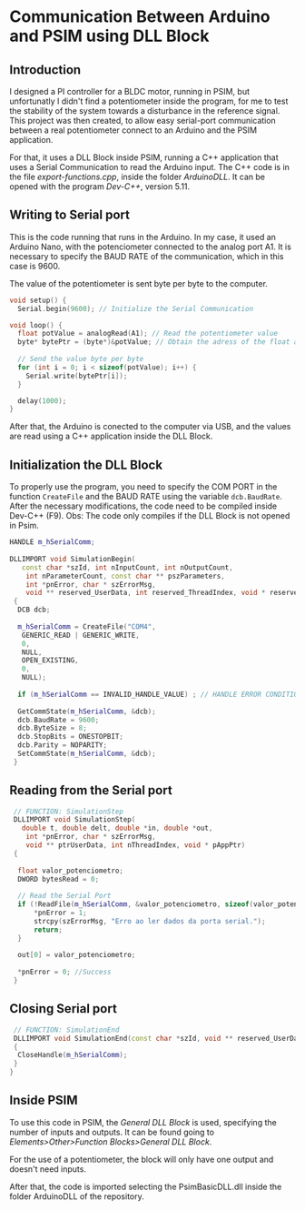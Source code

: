 # Communication Between Arduino and PSIM using DLL Block

## Introduction

I designed a PI controller for a BLDC motor, running in PSIM, but unfortunatly I didn't find a potentiometer inside the program, for me to test the stability of the system towards a disturbance in the reference signal. This project was then created, to allow easy serial-port communication between a real potentiometer connect to an Arduino and the PSIM application. 

For that, it uses a DLL Block inside PSIM, running a C++ application that uses a Serial Communication to read the Arduino input. The C++ code is in the file _export-functions.cpp_, inside the folder _ArduinoDLL_. It can be opened with the program _Dev-C++_, version 5.11.

## Writing to Serial port

This is the code running that runs in the Arduino. In my case, it used an Arduino Nano, with the potenciometer connected to the analog port A1. It is necessary to specify the BAUD RATE of the communication, which in this case is 9600.

The value of the potentiometer is sent byte per byte to the computer.

```cpp
void setup() {
  Serial.begin(9600); // Initialize the Serial Communication

void loop() {
  float potValue = analogRead(A1); // Read the potentiometer value
  byte* bytePtr = (byte*)&potValue; // Obtain the adress of the float as an array of bytes
  
  // Send the value byte per byte
  for (int i = 0; i < sizeof(potValue); i++) {
    Serial.write(bytePtr[i]);
  }

  delay(1000);
}
```

After that, the Arduino is conected to the computer via USB, and the values are read using a C++ application inside the DLL Block.

## Initialization the DLL Block

To properly use the program, you need to specify the COM PORT in the function `CreateFile` and the BAUD RATE using the variable `dcb.BaudRate`. After the necessary modifications, the code need to be compiled inside Dev-C++ (F9). Obs: The code only compiles if the DLL Block is not opened in Psim.

```cpp
HANDLE m_hSerialComm; 
  
DLLIMPORT void SimulationBegin( 
   const char *szId, int nInputCount, int nOutputCount, 
    int nParameterCount, const char ** pszParameters, 
    int *pnError, char * szErrorMsg, 
    void ** reserved_UserData, int reserved_ThreadIndex, void * reserved_AppPtr) 
 { 
  DCB dcb; 
  
  m_hSerialComm = CreateFile("COM4", 
   GENERIC_READ | GENERIC_WRITE, 
   0, 
   NULL, 
   OPEN_EXISTING, 
   0, 
   NULL); 
   
  if (m_hSerialComm == INVALID_HANDLE_VALUE) ; // HANDLE ERROR CONDITION 
   
  GetCommState(m_hSerialComm, &dcb); 
  dcb.BaudRate = 9600; 
  dcb.ByteSize = 8; 
  dcb.StopBits = ONESTOPBIT; 
  dcb.Parity = NOPARITY; 
  SetCommState(m_hSerialComm, &dcb); 
 }
```

## Reading from the Serial port


```cpp    
 // FUNCTION: SimulationStep 
 DLLIMPORT void SimulationStep( 
   double t, double delt, double *in, double *out, 
    int *pnError, char * szErrorMsg, 
    void ** ptrUserData, int nThreadIndex, void * pAppPtr) 
 { 
 
  float valor_potenciometro; 
  DWORD bytesRead = 0; 
   
  // Read the Serial Port
  if (!ReadFile(m_hSerialComm, &valor_potenciometro, sizeof(valor_potenciometro), &bytesRead, NULL) || bytesRead != sizeof(valor_potenciometro)) { 
      *pnError = 1; 
      strcpy(szErrorMsg, "Erro ao ler dados da porta serial."); 
      return; 
  } 
   
  out[0] = valor_potenciometro; 
  
  *pnError = 0; //Success 
 } 
 ```

## Closing Serial port

```cpp
 // FUNCTION: SimulationEnd 
 DLLIMPORT void SimulationEnd(const char *szId, void ** reserved_UserData, int reserved_ThreadIndex, void * reserved_AppPtr) 
 { 
  CloseHandle(m_hSerialComm);  
 } 
}
```

## Inside PSIM

To use this code in PSIM, the _General DLL Block_ is used, specifying the number of inputs and outputs. It can be found going to _Elements>Other>Function Blocks>General DLL Block_. 

For the use of a potentiometer, the block will only have one output and doesn't need inputs.

After that, the code is imported selecting the PsimBasicDLL.dll inside the folder ArduinoDLL of the repository.





